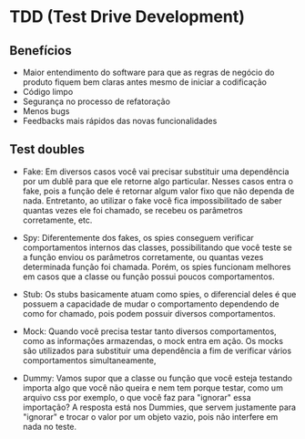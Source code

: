 # TDD (Test Drive Development)

## Benefícios
- Maior entendimento do software para que as regras de negócio do produto fiquem bem claras antes mesmo de iniciar a codificação
- Código limpo
- Segurança no processo de refatoração
- Menos bugs
- Feedbacks mais rápidos das novas funcionalidades

## Test doubles
- Fake: Em diversos casos você vai precisar substituir uma dependência por um dublê para que ele retorne algo particular. Nesses casos entra o fake, pois a função dele é retornar algum valor fixo que não dependa de nada. Entretanto, ao utilizar o fake você fica impossibilitado de saber quantas vezes ele foi chamado, se recebeu os parâmetros corretamente, etc.

- Spy: Diferentemente dos fakes, os spies conseguem verificar comportamentos internos das classes, possibilitando que você teste se a função enviou os parâmetros corretamente, ou quantas vezes determinada função foi chamada. Porém, os spies funcionam melhores em casos que a classe ou função possui poucos comportamentos.

- Stub: Os stubs basicamente atuam como spies, o diferencial deles é que possuem a capacidade de mudar o comportamento dependendo de como for chamado, pois podem possuir diversos comportamentos. 

- Mock: Quando você precisa testar tanto diversos comportamentos, como as informações armazendas, o mock entra em ação. Os mocks são utilizados para substituir uma dependência a fim de verificar vários comportamentos simultaneamente,

- Dummy: Vamos supor que a classe ou função que você esteja testando importa algo que você não queira e nem tem porque testar, como um arquivo css por exemplo, o que você faz para "ignorar" essa importação? A resposta está nos Dummies, que servem justamente para "ignorar" e trocar o valor por um objeto vazio, pois não interfere em nada no teste.